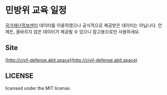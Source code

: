 # 민방위 교육 일정

[국가재난정보센터](http://civil.safekorea.go.kr/idsiSFK/50/menuMap.do?w2xPath=/idsiSFK/wq/sfk/cs/contents/civil_defense/SDIJKM1205.xml) 데이터를 이용하였으나 공식적으로 제공받은 데이터는 아닙니다.
언제든, 올바르지 않은 데이터가 제공될 수 있으니 참고용으로만 사용하세요.

## Site

[http://civil-defense.abit.space](http://civil-defense.abit.space)

## LICENSE

licensed under the MIT license.
